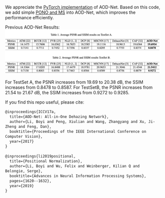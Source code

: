 We appreciate the [PyTorch implementation](https://github.com/TheFairBear/PyTorch-Image-Dehazing) of AOD-Net. Based on this code, we add simple [PONO and MS](https://github.com/Boyiliee/PONO) into AOD-Net, which improves the performance efficiently.

Previous AOD-Net Results:
![](../AOD-Net_result.png)

For TestSet A, the PSNR increases from 19.69 to 20.38 dB, the SSIM increases from 0.8478 to 0.8587. For TestSetB, the PSNR increases from 21.54 to 21.67 dB, the SSIM increases from 0.9272 to 0.9285.

If you find this repo useful, please cite:
```
@inproceedings{ICCV17a,
  title={AOD-Net: All-in-One Dehazing Network},
  author={Li, Boyi and Peng, Xiulian and Wang, Zhangyang and Xu, Ji-Zheng and Feng, Dan},
  booktitle={Proceedings of the IEEE International Conference on Computer Vision},
  year={2017}
}

@inproceedings{li2019positional,
  title={Positional Normalization},
  author={Li, Boyi and Wu, Felix and Weinberger, Kilian Q and Belongie, Serge},
  booktitle={Advances in Neural Information Processing Systems},
  pages={1620--1632},
  year={2019}
}
```
